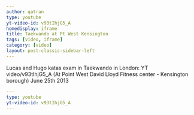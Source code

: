 ```yaml
---
author: qatran
type: youtube
yt-video-id: v93tIhjG5_A
homedisplay: iframe
title: Taekwando at Pt West Kensington
tags: [video, iframe]
category: [video]
layout: post-classic-sidebar-left
---
```

Lucas and Hugo katas exam in Taekwando in London: YT video/v93tIhjG5_A
(At Point West David Lloyd Fitness center - Kensington borough) June 25th 2013
```yml
---
type: youtube
yt-video-id: v93tIhjG5_A
---
```